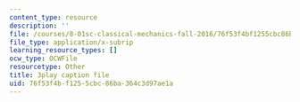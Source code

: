 ```yaml
---
content_type: resource
description: ''
file: /courses/8-01sc-classical-mechanics-fall-2016/76f53f4bf1255cbc86ba364c3d97ae1a_9VJetX_EQqs.vtt
file_type: application/x-subrip
learning_resource_types: []
ocw_type: OCWFile
resourcetype: Other
title: 3play caption file
uid: 76f53f4b-f125-5cbc-86ba-364c3d97ae1a
---
```

